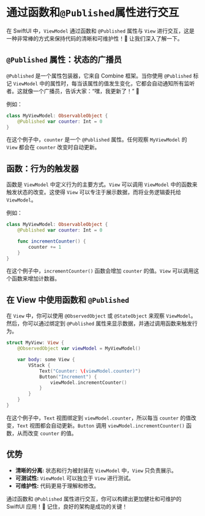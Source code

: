 ﻿# 通过函数和`@Published`属性进行交互

在 SwiftUI 中，`ViewModel` 通过函数和 `@Published` 属性与 `View` 进行交互，这是一种非常棒的方式来保持代码的清晰和可维护性！🎉 让我们深入了解一下。

## `@Published` 属性：状态的广播员

`@Published` 是一个属性包装器，它来自 Combine 框架。当你使用 `@Published` 标记 `ViewModel` 中的属性时，每当该属性的值发生变化，它都会自动通知所有监听者。这就像一个广播员，告诉大家：“嘿，我更新了！” 📢

例如：

```swift
class MyViewModel: ObservableObject {
    @Published var counter: Int = 0
}
```

在这个例子中，`counter` 是一个 `@Published` 属性。任何观察 `MyViewModel` 的 `View` 都会在 `counter` 改变时自动更新。

## 函数：行为的触发器

函数是 `ViewModel` 中定义行为的主要方式。`View` 可以调用 `ViewModel` 中的函数来触发状态的改变。这使得 `View` 可以专注于展示数据，而将业务逻辑委托给 `ViewModel`。

例如：

```swift
class MyViewModel: ObservableObject {
    @Published var counter: Int = 0

    func incrementCounter() {
        counter += 1
    }
}
```

在这个例子中，`incrementCounter()` 函数会增加 `counter` 的值。`View` 可以调用这个函数来增加计数器。

## 在 View 中使用函数和 `@Published`

在 `View` 中，你可以使用 `@ObservedObject` 或 `@StateObject` 来观察 `ViewModel`。然后，你可以通过绑定到 `@Published` 属性来显示数据，并通过调用函数来触发行为。

```swift
struct MyView: View {
    @ObservedObject var viewModel = MyViewModel()

    var body: some View {
        VStack {
            Text("Counter: \(viewModel.counter)")
            Button("Increment") {
                viewModel.incrementCounter()
            }
        }
    }
}
```

在这个例子中，`Text` 视图绑定到 `viewModel.counter`，所以每当 `counter` 的值改变，`Text` 视图都会自动更新。`Button` 调用 `viewModel.incrementCounter()` 函数，从而改变 `counter` 的值。

## 优势

*   **清晰的分离:** 状态和行为被封装在 `ViewModel` 中，`View` 只负责展示。
*   **可测试性:** `ViewModel` 可以独立于 `View` 进行测试。
*   **可维护性:** 代码更易于理解和修改。

通过函数和 `@Published` 属性进行交互，你可以构建出更加健壮和可维护的 SwiftUI 应用！💪 记住，良好的架构是成功的关键！


